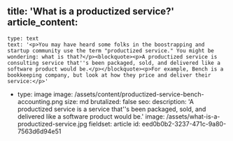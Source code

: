 title: 'What is a productized service?'
article_content:
  -
    type: text
    text: '<p>You may have heard some folks in the boostrapping and startup community use the term "productized service." You might be wondering: what is that?</p><blockquote><p>A productized service is consulting service that''s been packaged, sold, and delivered like a software product would be.</p></blockquote><p>For example, Bench is a bookkeeping company, but look at how they price and deliver their service:</p>'
  -
    type: image
    image: /assets/content/productized-service-bench-accounting.png
    size: md
    brutalized: false
seo:
  description: 'A productized service is a service that''s been packaged, sold, and delivered like a software product would be.'
  image: /assets/what-is-a-productized-service.jpg
fieldset: article
id: eed0b0b2-3237-471c-9a80-7563d6d94e51
